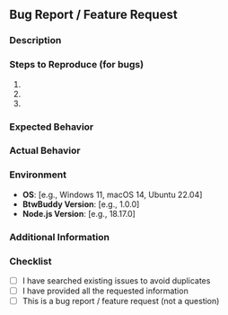 ## Bug Report / Feature Request

### Description
<!-- Provide a clear and concise description of the issue or feature request -->

### Steps to Reproduce (for bugs)
1. 
2. 
3. 

### Expected Behavior
<!-- What you expected to happen -->

### Actual Behavior
<!-- What actually happened -->

### Environment
- **OS**: [e.g., Windows 11, macOS 14, Ubuntu 22.04]
- **BtwBuddy Version**: [e.g., 1.0.0]
- **Node.js Version**: [e.g., 18.17.0]

### Additional Information
<!-- Any additional context, screenshots, or logs that might help -->

### Checklist
- [ ] I have searched existing issues to avoid duplicates
- [ ] I have provided all the requested information
- [ ] This is a bug report / feature request (not a question) 
